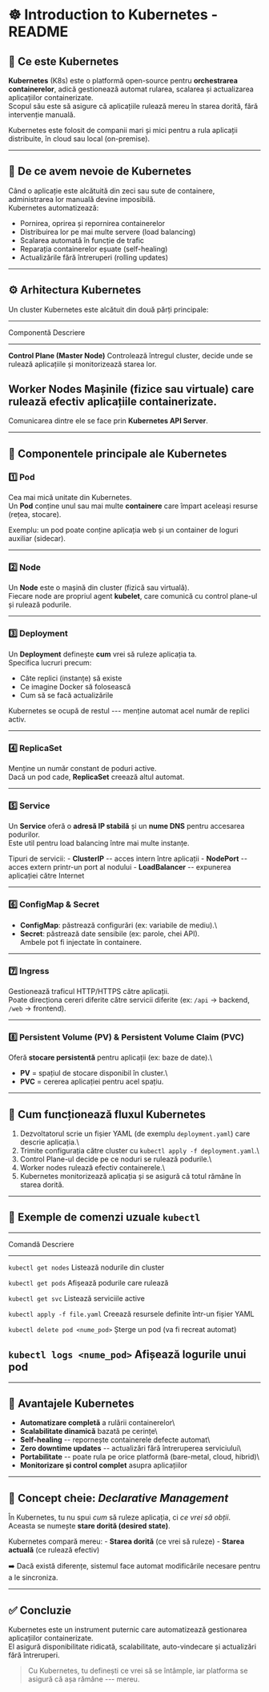 # ☸️ Introduction to Kubernetes - README

## 🔹 Ce este Kubernetes

**Kubernetes** (K8s) este o platformă open-source pentru **orchestrarea
containerelor**, adică gestionează automat rularea, scalarea și
actualizarea aplicațiilor containerizate.\
Scopul său este să asigure că aplicațiile rulează mereu în starea
dorită, fără intervenție manuală.

Kubernetes este folosit de companii mari și mici pentru a rula aplicații
distribuite, în cloud sau local (on-premise).

------------------------------------------------------------------------

## 🔸 De ce avem nevoie de Kubernetes

Când o aplicație este alcătuită din zeci sau sute de containere,
administrarea lor manuală devine imposibilă.\
Kubernetes automatizează:

-   Pornirea, oprirea și repornirea containerelor
-   Distribuirea lor pe mai multe servere (load balancing)
-   Scalarea automată în funcție de trafic
-   Reparația containerelor eșuate (self-healing)
-   Actualizările fără întreruperi (rolling updates)

------------------------------------------------------------------------

## ⚙️ Arhitectura Kubernetes

Un cluster Kubernetes este alcătuit din două părți principale:

  -----------------------------------------------------------------------
  Componentă                           Descriere
  ------------------------------------ ----------------------------------
  **Control Plane (Master Node)**      Controlează întregul cluster,
                                       decide unde se rulează aplicațiile
                                       și monitorizează starea lor.

  **Worker Nodes**                     Mașinile (fizice sau virtuale)
                                       care rulează efectiv aplicațiile
                                       containerizate.
  -----------------------------------------------------------------------

Comunicarea dintre ele se face prin **Kubernetes API Server**.

------------------------------------------------------------------------

## 🧩 Componentele principale ale Kubernetes

### 1️⃣ Pod

Cea mai mică unitate din Kubernetes.\
Un **Pod** conține unul sau mai multe **containere** care împart
aceleași resurse (rețea, stocare).

Exemplu: un pod poate conține aplicația web și un container de loguri
auxiliar (sidecar).

------------------------------------------------------------------------

### 2️⃣ Node

Un **Node** este o mașină din cluster (fizică sau virtuală).\
Fiecare node are propriul agent **kubelet**, care comunică cu control
plane-ul și rulează podurile.

------------------------------------------------------------------------

### 3️⃣ Deployment

Un **Deployment** definește **cum** vrei să ruleze aplicația ta.\
Specifica lucruri precum:

-   Câte replici (instanțe) să existe
-   Ce imagine Docker să folosească
-   Cum să se facă actualizările

Kubernetes se ocupă de restul --- menține automat acel număr de replici
activ.

------------------------------------------------------------------------

### 4️⃣ ReplicaSet

Menține un număr constant de poduri active.\
Dacă un pod cade, **ReplicaSet** creează altul automat.

------------------------------------------------------------------------

### 5️⃣ Service

Un **Service** oferă o **adresă IP stabilă** și un **nume DNS** pentru
accesarea podurilor.\
Este util pentru load balancing între mai multe instanțe.

Tipuri de servicii: - **ClusterIP** -- acces intern între aplicații -
**NodePort** -- acces extern printr-un port al nodului -
**LoadBalancer** -- expunerea aplicației către Internet

------------------------------------------------------------------------

### 6️⃣ ConfigMap & Secret

-   **ConfigMap**: păstrează configurări (ex: variabile de mediu).\
-   **Secret**: păstrează date sensibile (ex: parole, chei API).\
    Ambele pot fi injectate în containere.

------------------------------------------------------------------------

### 7️⃣ Ingress

Gestionează traficul HTTP/HTTPS către aplicații.\
Poate direcționa cereri diferite către servicii diferite (ex: `/api` →
backend, `/web` → frontend).

------------------------------------------------------------------------

### 8️⃣ Persistent Volume (PV) & Persistent Volume Claim (PVC)

Oferă **stocare persistentă** pentru aplicații (ex: baze de date).\
- **PV** = spațiul de stocare disponibil în cluster.\
- **PVC** = cererea aplicației pentru acel spațiu.

------------------------------------------------------------------------

## 🔁 Cum funcționează fluxul Kubernetes

1.  Dezvoltatorul scrie un fișier YAML (de exemplu `deployment.yaml`)
    care descrie aplicația.\
2.  Trimite configurația către cluster cu
    `kubectl apply -f deployment.yaml`.\
3.  Control Plane-ul decide pe ce noduri se rulează podurile.\
4.  Worker nodes rulează efectiv containerele.\
5.  Kubernetes monitorizează aplicația și se asigură că totul rămâne în
    starea dorită.

------------------------------------------------------------------------

## 📘 Exemple de comenzi uzuale `kubectl`

  ------------------------------------------------------------------------
  Comandă                           Descriere
  --------------------------------- --------------------------------------
  `kubectl get nodes`               Listează nodurile din cluster

  `kubectl get pods`                Afișează podurile care rulează

  `kubectl get svc`                 Listează serviciile active

  `kubectl apply -f file.yaml`      Creează resursele definite într-un
                                    fișier YAML

  `kubectl delete pod <nume_pod>`   Șterge un pod (va fi recreat automat)

  `kubectl logs <nume_pod>`         Afișează logurile unui pod
  ------------------------------------------------------------------------

------------------------------------------------------------------------

## 🚀 Avantajele Kubernetes

-   **Automatizare completă** a rulării containerelor\
-   **Scalabilitate dinamică** bazată pe cerințe\
-   **Self-healing** -- repornește containerele defecte automat\
-   **Zero downtime updates** -- actualizări fără întreruperea
    serviciului\
-   **Portabilitate** -- poate rula pe orice platformă (bare-metal,
    cloud, hibrid)\
-   **Monitorizare și control complet** asupra aplicațiilor

------------------------------------------------------------------------

## 🧠 Concept cheie: *Declarative Management*

În Kubernetes, tu nu spui *cum* să ruleze aplicația, ci *ce vrei să
obții*.\
Aceasta se numește **stare dorită (desired state)**.

Kubernetes compară mereu: - **Starea dorită** (ce vrei să ruleze) -
**Starea actuală** (ce rulează efectiv)

➡️ Dacă există diferențe, sistemul face automat modificările necesare
pentru a le sincroniza.

------------------------------------------------------------------------

## ✅ Concluzie

Kubernetes este un instrument puternic care automatizează gestionarea
aplicațiilor containerizate.\
El asigură disponibilitate ridicată, scalabilitate, auto-vindecare și
actualizări fără întreruperi.

> Cu Kubernetes, tu definești ce vrei să se întâmple, iar platforma se
> asigură că așa rămâne --- mereu.
